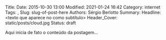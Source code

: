 Title: <titulo do post aqui>
Date: 2015-10-30 13:00
Modified: 2021-01-24 16:42
Category: internet
Tags: <tg1>, <tag2>
Slug: slug-of-post-here
Authors: Sérgio Berlotto
Summary: <texto que aparece no resumo>
Headline: <texto que aparece no como subtítulo>
Header_Cover: static/posts/cloud.jpg
Status: draft

Aqui inicia de fato o conteúdo da postagem...
